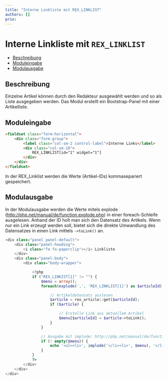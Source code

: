```yaml
---
title: "Interne Linkliste mit REX_LINKLIST"
authors: []
prio:
---
```


# Interne Linkliste mit `REX_LINKLIST`

- [Beschreibung](#beschreibung)
- [Moduleingabe](#moduleingabe)
- [Modulausgabe](#modulausgabe)

<a name="beschreibung"></a>
## Beschreibung

Einzelne Artikel können durch den Redakteur ausgewählt werden und so als Liste ausgegeben werden. Das Modul erstellt ein Bootstrap-Panel mit einer Artikelliste. 

<a name="moduleingabe"></a>
## Moduleingabe

```html
<fieldset class="form-horizontal">
	<div class="form-group">
		<label class="col-sm-2 control-label">Interne Links</label>
		<div class="col-sm-10">
			REX_LINKLIST[id="1" widget="1"]
		</div>
	</div>
</fieldset>
```

In der REX_Linklist werden die Werte (Artikel-IDs) kommasepariert gespeichert. 

<a name="modulausgabe"></a>
## Modulausgabe

In der Modulausgabe werden die Werte mitels explode (http://php.net/manual/de/function.explode.php) in einer foreach-Schleife ausgelesen. Anhand der ID holt man sich den Datensatz des Artikels. Wenn nur ein Link erzeugt werden soll, bietet sich die direkte Umwandlung des Datensatzes in einen Link mittels `->toLink()` an. 

```php
<div class="panel panel-default">
	<div class="panel-heading">
		<i class="fa fa-paperclip"></i> Linkliste
	</div>
	<div class="panel-body">
		<div class="body-wrapper">

			<?php
			if ("REX_LINKIST[1]" != "") {
				$menu = array();
				foreach(explode(',', 'REX_LINKLIST[1]') as $articleId) {

					// Artikeldatensatz auslesen
					$article = rex_article::get($articleId);
					if ($article) {

						// Erstelle Link aus aktuellem Artikel
						$menu[$articleId] = $article->toLink();
					}
				}

				// Ausgabe mit implode: http://php.net/manual/de/function.implode.php
				if (! empty($menu)) {
					echo '<ul><li>', implode('</li><li>', $menu), '</li></ul>';
				}
			}
			?>
		</div>
	</div>
</div>
```
